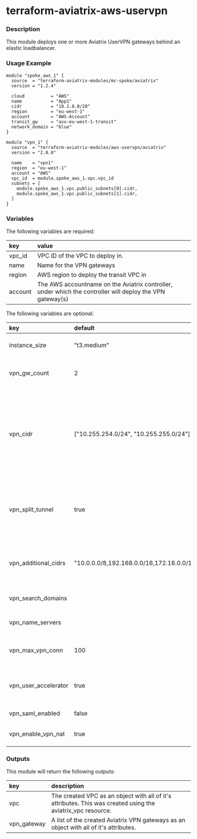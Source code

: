 # terraform-aviatrix-aws-uservpn

### Description
This module deploys one or more Aviatrix UserVPN gateways behind an elastic loadbalancer.

### Usage Example
```
module "spoke_aws_1" {
  source  = "terraform-aviatrix-modules/mc-spoke/aviatrix"
  version = "1.2.4"

  cloud          = "AWS"
  name           = "App1"
  cidr           = "10.1.0.0/20"
  region         = "eu-west-1"
  account        = "AWS-Account"
  transit_gw     = "avx-eu-west-1-transit"
  network_domain = "blue"
}

module "vpn_1" {
  source  = "terraform-aviatrix-modules/aws-uservpn/aviatrix"
  version = "2.0.0"

  name    = "vpn1"
  region  = "eu-west-1"
  account = "AWS"
  vpc_id  = module.spoke_aws_1.vpc.vpc_id
  subnets = [
    module.spoke_aws_1.vpc.public_subnets[0].cidr,
    module.spoke_aws_1.vpc.public_subnets[1].cidr,
  ]
}
```

### Variables
The following variables are required:

key | value
:--- | :---
vpc_id | VPC ID of the VPC to deploy in.
name | Name for the VPN gateways
region | AWS region to deploy the transit VPC in
account | The AWS accountname on the Aviatrix controller, under which the controller will deploy the VPN gateway(s)

The following variables are optional:

key | default | value 
:---|:---|:---
instance_size | "t3.medium" | Size of the VPN gateway instances
vpn_gw_count | 2 | The amount of VPN Gateways to be deployed.
vpn_cidr | ["10.255.254.0/24", "10.255.255.0/24"] | List of subnets to be used by the VPN gateways for VPN Clients. Needs to contain enough entries for number of vpn_gw_count
vpn_split_tunnel | true | Allows default route to internet directly. Change to false if all traffic should be tunneled.
vpn_additional_cidrs | "10.0.0.0/8,192.168.0.0/16,172.16.0.0/12" | CIDR's to be routed through VPN when using split tunnelling
vpn_search_domains | | List of DNS Domains to search
vpn_name_servers | | List of DNS Servers to use
vpn_max_vpn_conn | 100 | Limit of concurrent users per VPN gateway
vpn_user_accelerator | true | Enable AWS Global Accelerator to optimize traffic quality
vpn_saml_enabled | false | Enable SAML authentication
vpn_enable_vpn_nat | true | Enable source NAT on VPN Gateways

### Outputs
This module will return the following outputs:

key | description
:---|:---
vpc | The created VPC as an object with all of it's attributes. This was created using the aviatrix_vpc resource.
vpn_gateway | A list of the created Aviatrix VPN gateways as an object with all of it's attributes.
